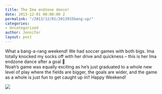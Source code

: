 ```yaml
---
title: The Ima endzone dance!
date: 2013-12-01 00:00:00 Z
permalink: "/2013/12/01/2013915bang-up/"
categories:
- Uncategorized
author: Jennifer
layout: post
---
```


What a bang-a-rang weekend! We had soccer games with both bigs. Ima totally knocked my socks off with her drive and quickness &#8211; this is her Ima endzone dance after a goal 🙂   
Noah&#8217;s game was equally exciting as he&#8217;s just graduated to a whole new level of play where the fields are bigger, the goals are wider, and the game as a whole is just fun to get caught up in!! Happy Weekend!



![](http://static1.squarespace.com/static/50db6bb3e4b015296cd43789/50dfa5b1e4b0dc6320e0b5ea/529aea15e4b0d642edd9adf3/1385884182543/iphone-20131201024942-0.jpg)

